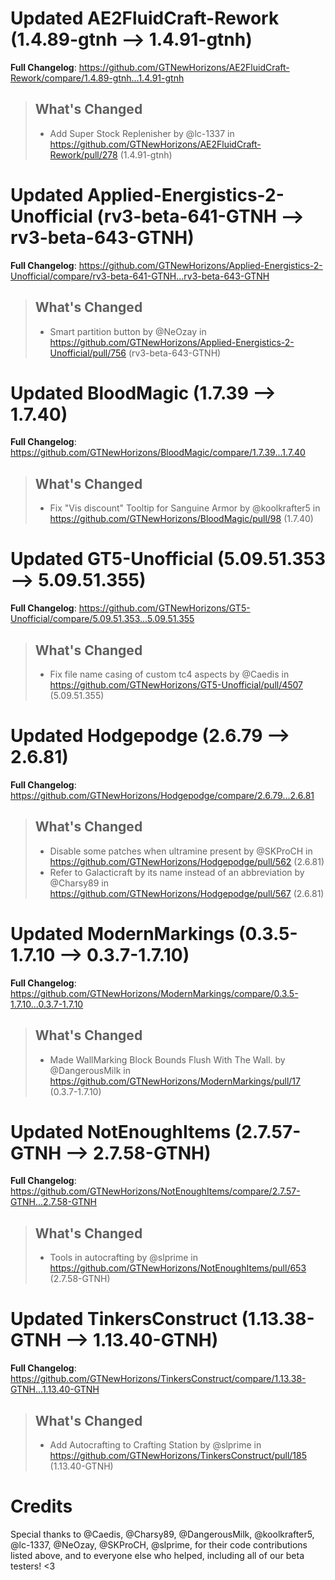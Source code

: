 # Updated AE2FluidCraft-Rework (1.4.89-gtnh -->  1.4.91-gtnh)
**Full Changelog**: https://github.com/GTNewHorizons/AE2FluidCraft-Rework/compare/1.4.89-gtnh...1.4.91-gtnh
>## What's Changed
> * Add Super Stock Replenisher by @lc-1337 in https://github.com/GTNewHorizons/AE2FluidCraft-Rework/pull/278 (1.4.91-gtnh)
>

# Updated Applied-Energistics-2-Unofficial (rv3-beta-641-GTNH -->  rv3-beta-643-GTNH)
**Full Changelog**: https://github.com/GTNewHorizons/Applied-Energistics-2-Unofficial/compare/rv3-beta-641-GTNH...rv3-beta-643-GTNH
>## What's Changed
> * Smart partition button by @NeOzay in https://github.com/GTNewHorizons/Applied-Energistics-2-Unofficial/pull/756 (rv3-beta-643-GTNH)
>

# Updated BloodMagic (1.7.39 -->  1.7.40)
**Full Changelog**: https://github.com/GTNewHorizons/BloodMagic/compare/1.7.39...1.7.40
>## What's Changed
> * Fix "Vis discount" Tooltip for Sanguine Armor by @koolkrafter5 in https://github.com/GTNewHorizons/BloodMagic/pull/98 (1.7.40)
>

# Updated GT5-Unofficial (5.09.51.353 -->  5.09.51.355)
**Full Changelog**: https://github.com/GTNewHorizons/GT5-Unofficial/compare/5.09.51.353...5.09.51.355
>## What's Changed
> * Fix file name casing of custom tc4 aspects by @Caedis in https://github.com/GTNewHorizons/GT5-Unofficial/pull/4507 (5.09.51.355)
>

# Updated Hodgepodge (2.6.79 -->  2.6.81)
**Full Changelog**: https://github.com/GTNewHorizons/Hodgepodge/compare/2.6.79...2.6.81
>## What's Changed
> * Disable some patches when ultramine present by @SKProCH in https://github.com/GTNewHorizons/Hodgepodge/pull/562 (2.6.81)
> * Refer to Galacticraft by its name instead of an abbreviation by @Charsy89 in https://github.com/GTNewHorizons/Hodgepodge/pull/567 (2.6.81)
>

# Updated ModernMarkings (0.3.5-1.7.10 -->  0.3.7-1.7.10)
**Full Changelog**: https://github.com/GTNewHorizons/ModernMarkings/compare/0.3.5-1.7.10...0.3.7-1.7.10
>## What's Changed
> * Made WallMarking Block Bounds Flush With The Wall.  by @DangerousMilk in https://github.com/GTNewHorizons/ModernMarkings/pull/17 (0.3.7-1.7.10)
>

# Updated NotEnoughItems (2.7.57-GTNH -->  2.7.58-GTNH)
**Full Changelog**: https://github.com/GTNewHorizons/NotEnoughItems/compare/2.7.57-GTNH...2.7.58-GTNH
>## What's Changed
> * Tools in autocrafting by @slprime in https://github.com/GTNewHorizons/NotEnoughItems/pull/653 (2.7.58-GTNH)
>

# Updated TinkersConstruct (1.13.38-GTNH -->  1.13.40-GTNH)
**Full Changelog**: https://github.com/GTNewHorizons/TinkersConstruct/compare/1.13.38-GTNH...1.13.40-GTNH
>## What's Changed
> * Add Autocrafting to Crafting Station by @slprime in https://github.com/GTNewHorizons/TinkersConstruct/pull/185 (1.13.40-GTNH)
>

# Credits
Special thanks to @Caedis, @Charsy89, @DangerousMilk, @koolkrafter5, @lc-1337, @NeOzay, @SKProCH, @slprime, for their code contributions listed above, and to everyone else who helped, including all of our beta testers! <3